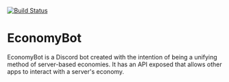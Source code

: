 [![Build Status](https://travis-ci.com/sharpdev-me/economybot.svg?branch=master)](https://travis-ci.com/sharpdev-me/economybot)

# EconomyBot
EconomyBot is a Discord bot created with the intention of being a unifying method of server-based economies. It has an API exposed that allows other apps to interact with a server's economy.